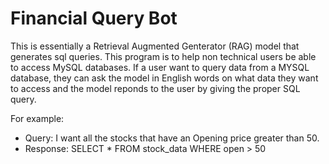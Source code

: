 # Financial Query Bot

This is essentially a Retrieval Augmented Genterator (RAG) model that generates sql queries. This program is to help non technical users be able to access MySQL databases. If a user want to query data from a MYSQL database, they can ask the model in English words on what data they want to access and the model reponds to the user by giving the proper SQL query. 

For example: 
- Query: I want all the stocks that have an Opening price greater than 50. 
- Response: SELECT * FROM stock_data WHERE open > 50 